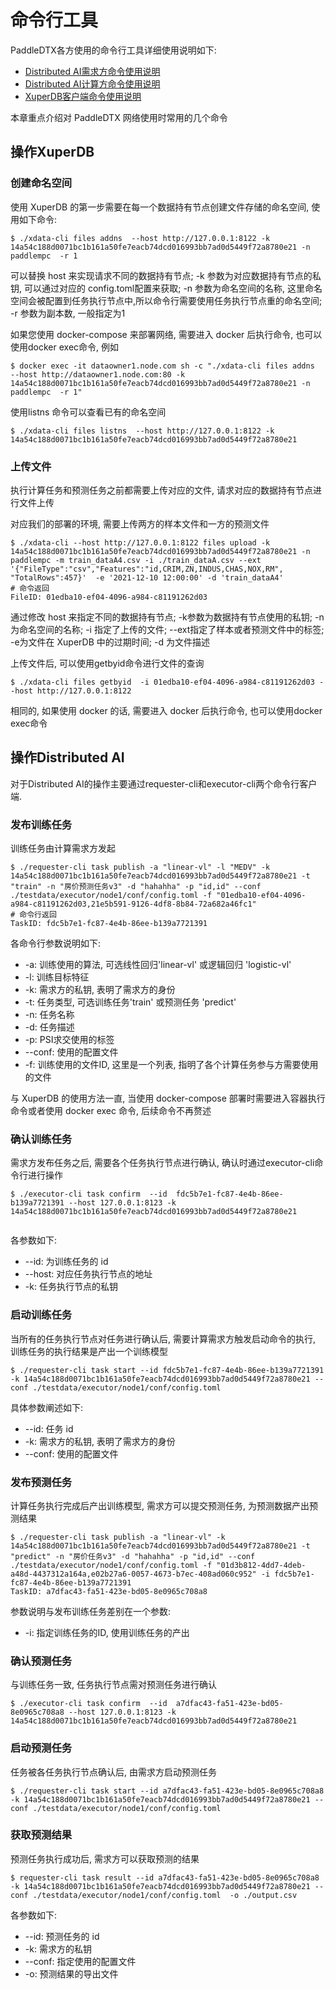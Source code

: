 # 命令行工具

PaddleDTX各方使用的命令行工具详细使用说明如下:

* [Distributed AI需求方命令使用说明](https://github.com/PaddlePaddle/PaddleDTX/blob/master/dai/requester/cmd/README.md)
* [Distributed AI计算方命令使用说明](https://github.com/PaddlePaddle/PaddleDTX/blob/master/dai/executor/cmd/README.md)
* [XuperDB客户端命令使用说明](https://github.com/PaddlePaddle/PaddleDTX/blob/master/xdb/cmd/client/README.md)

本章重点介绍对 PaddleDTX 网络使用时常用的几个命令

## 操作XuperDB

### 创建命名空间

使用 XuperDB 的第一步需要在每一个数据持有节点创建文件存储的命名空间, 使用如下命令:

```
$ ./xdata-cli files addns  --host http://127.0.0.1:8122 -k 14a54c188d0071bc1b161a50fe7eacb74dcd016993bb7ad0d5449f72a8780e21 -n paddlempc  -r 1
```

可以替换 host 来实现请求不同的数据持有节点; -k 参数为对应数据持有节点的私钥, 可以通过对应的 config.toml配置来获取; -n 参数为命名空间的名称, 这里命名空间会被配置到任务执行节点中,所以命令行需要使用任务执行节点重的命名空间; -r 参数为副本数, 一般指定为1

如果您使用 docker-compose 来部署网络, 需要进入 docker 后执行命令, 也可以使用docker exec命令, 例如
```
$ docker exec -it dataowner1.node.com sh -c "./xdata-cli files addns  --host http://dataowner1.node.com:80 -k 14a54c188d0071bc1b161a50fe7eacb74dcd016993bb7ad0d5449f72a8780e21 -n paddlempc  -r 1"
```

使用listns 命令可以查看已有的命名空间
```
$ ./xdata-cli files listns  --host http://127.0.0.1:8122 -k 14a54c188d0071bc1b161a50fe7eacb74dcd016993bb7ad0d5449f72a8780e21
```

### 上传文件

执行计算任务和预测任务之前都需要上传对应的文件, 请求对应的数据持有节点进行文件上传

对应我们的部署的环境, 需要上传两方的样本文件和一方的预测文件

```
$ ./xdata-cli --host http://127.0.0.1:8122 files upload -k 14a54c188d0071bc1b161a50fe7eacb74dcd016993bb7ad0d5449f72a8780e21 -n paddlempc -m train_dataA4.csv -i ./train_dataA.csv --ext '{"FileType":"csv","Features":"id,CRIM,ZN,INDUS,CHAS,NOX,RM", "TotalRows":457}'  -e '2021-12-10 12:00:00' -d 'train_dataA4'
# 命令返回
FileID: 01edba10-ef04-4096-a984-c81191262d03
```

通过修改 host 来指定不同的数据持有节点; -k参数为数据持有节点使用的私钥; -n 为命名空间的名称; -i 指定了上传的文件; --ext指定了样本或者预测文件中的标签; -e为文件在 XuperDB 中的过期时间; -d 为文件描述

上传文件后, 可以使用getbyid命令进行文件的查询
```
$ ./xdata-cli files getbyid  -i 01edba10-ef04-4096-a984-c81191262d03 --host http://127.0.0.1:8122
```

相同的, 如果使用 docker 的话, 需要进入 docker 后执行命令, 也可以使用docker exec命令

## 操作Distributed AI

对于Distributed AI的操作主要通过requester-cli和executor-cli两个命令行客户端.

### 发布训练任务

训练任务由计算需求方发起

```
$ ./requester-cli task publish -a "linear-vl" -l "MEDV" -k 14a54c188d0071bc1b161a50fe7eacb74dcd016993bb7ad0d5449f72a8780e21 -t "train" -n "房价预测任务v3" -d "hahahha" -p "id,id" --conf ./testdata/executor/node1/conf/config.toml -f "01edba10-ef04-4096-a984-c81191262d03,21e5b591-9126-4df8-8b84-72a682a46fc1"
# 命令行返回
TaskID: fdc5b7e1-fc87-4e4b-86ee-b139a7721391
```

各命令行参数说明如下:

* -a: 训练使用的算法, 可选线性回归'linear-vl' 或逻辑回归 'logistic-vl'
* -l: 训练目标特征
* -k: 需求方的私钥, 表明了需求方的身份
* -t: 任务类型, 可选训练任务'train' 或预测任务 'predict'
* -n: 任务名称
* -d: 任务描述
* -p: PSI求交使用的标签
* --conf: 使用的配置文件
* -f: 训练使用的文件ID, 这里是一个列表, 指明了各个计算任务参与方需要使用的文件

与 XuperDB 的使用方法一直, 当使用 docker-compose 部署时需要进入容器执行命令或者使用 docker exec 命令, 后续命令不再赘述

### 确认训练任务

需求方发布任务之后, 需要各个任务执行节点进行确认, 确认时通过executor-cli命令行进行操作

```
$ ./executor-cli task confirm  --id  fdc5b7e1-fc87-4e4b-86ee-b139a7721391 --host 127.0.0.1:8123 -k 14a54c188d0071bc1b161a50fe7eacb74dcd016993bb7ad0d5449f72a8780e21
 
```

各参数如下:
* --id: 为训练任务的 id
* --host: 对应任务执行节点的地址
* -k: 任务执行节点的私钥

### 启动训练任务

当所有的任务执行节点对任务进行确认后, 需要计算需求方触发启动命令的执行, 训练任务的执行结果是产出一个训练模型

```
$ ./requester-cli task start --id fdc5b7e1-fc87-4e4b-86ee-b139a7721391 -k 14a54c188d0071bc1b161a50fe7eacb74dcd016993bb7ad0d5449f72a8780e21 --conf ./testdata/executor/node1/conf/config.toml
```

具体参数阐述如下:
* --id: 任务 id
* -k: 需求方的私钥, 表明了需求方的身份
* --conf: 使用的配置文件

### 发布预测任务
计算任务执行完成后产出训练模型, 需求方可以提交预测任务, 为预测数据产出预测结果

```
$ ./requester-cli task publish -a "linear-vl" -k 14a54c188d0071bc1b161a50fe7eacb74dcd016993bb7ad0d5449f72a8780e21 -t "predict" -n "房价任务v3" -d "hahahha" -p "id,id" --conf ./testdata/executor/node1/conf/config.toml -f "01d3b812-4dd7-4deb-a48d-4437312a164a,e02b27a6-0057-4673-b7ec-408ad060c952" -i fdc5b7e1-fc87-4e4b-86ee-b139a7721391
TaskID: a7dfac43-fa51-423e-bd05-8e0965c708a8
```

参数说明与发布训练任务差别在一个参数:
* -i: 指定训练任务的ID, 使用训练任务的产出

### 确认预测任务

与训练任务一致, 任务执行节点需对预测任务进行确认 
```
$ ./executor-cli task confirm  --id  a7dfac43-fa51-423e-bd05-8e0965c708a8 --host 127.0.0.1:8123 -k 14a54c188d0071bc1b161a50fe7eacb74dcd016993bb7ad0d5449f72a8780e21
```

### 启动预测任务
任务被各任务执行节点确认后, 由需求方启动预测任务

```
$ ./requester-cli task start --id a7dfac43-fa51-423e-bd05-8e0965c708a8 -k 14a54c188d0071bc1b161a50fe7eacb74dcd016993bb7ad0d5449f72a8780e21 --conf ./testdata/executor/node1/conf/config.toml
```

### 获取预测结果
预测任务执行成功后, 需求方可以获取预测的结果

```
$ requester-cli task result --id a7dfac43-fa51-423e-bd05-8e0965c708a8 -k 14a54c188d0071bc1b161a50fe7eacb74dcd016993bb7ad0d5449f72a8780e21 --conf ./testdata/executor/node1/conf/config.toml  -o ./output.csv
```

各参数如下:
* --id: 预测任务的 id
* -k: 需求方的私钥
* --conf: 指定使用的配置文件
* -o: 预测结果的导出文件







